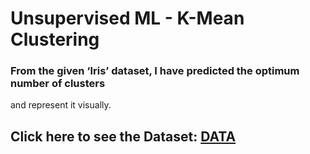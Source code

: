 # Unsupervised ML - K-Mean Clustering

### From the given ‘Iris’ dataset, I have predicted the optimum number of clusters
and represent it visually.
## Click here to see the Dataset: [DATA](https://raw.githubusercontent.com/sumeet-sonkusare/The-Sparks-Foundation-GRIP-Task-2/main/Iris.csv)
